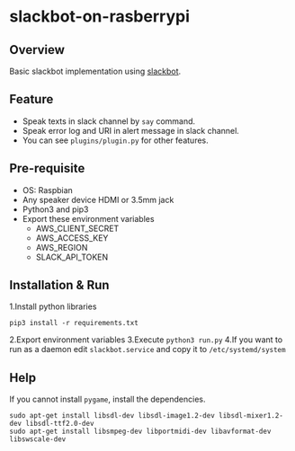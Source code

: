 # slackbot-on-rasberrypi
## Overview
Basic slackbot implementation using [slackbot](https://github.com/lins05/slackbot).

## Feature
- Speak texts in slack channel by `say` command. 
- Speak error log and URI in alert message in slack channel.
- You can see `plugins/plugin.py` for other features.

## Pre-requisite
- OS: Raspbian
- Any speaker device HDMI or 3.5mm jack
- Python3 and pip3
- Export these environment variables
  - AWS_CLIENT_SECRET
  - AWS_ACCESS_KEY
  - AWS_REGION
  - SLACK_API_TOKEN

## Installation & Run
1.Install python libraries 
```
pip3 install -r requirements.txt
```
2.Export environment variables
3.Execute `python3 run.py`
4.If you want to run as a daemon edit `slackbot.service` and copy it to `/etc/systemd/system`

## Help
If you cannot install `pygame`, install the dependencies.
```
sudo apt-get install libsdl-dev libsdl-image1.2-dev libsdl-mixer1.2-dev libsdl-ttf2.0-dev
sudo apt-get install libsmpeg-dev libportmidi-dev libavformat-dev libswscale-dev
```

